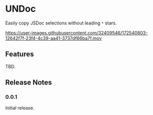 # UNDoc

Easily copy JSDoc selections without leading `*` stars.

https://user-images.githubusercontent.com/32409546/172540803-12642f7f-23f4-4c39-aa41-3737df66ba7f.mov

## Features

TBD.

## Release Notes

### 0.0.1

Initial release.
